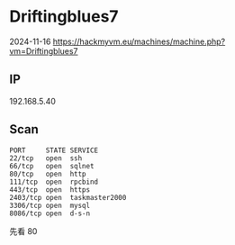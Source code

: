 # Driftingblues7

2024-11-16 https://hackmyvm.eu/machines/machine.php?vm=Driftingblues7

## IP

192.168.5.40

## Scan

```
PORT     STATE SERVICE
22/tcp   open  ssh
66/tcp   open  sqlnet
80/tcp   open  http
111/tcp  open  rpcbind
443/tcp  open  https
2403/tcp open  taskmaster2000
3306/tcp open  mysql
8086/tcp open  d-s-n
```

先看 80
